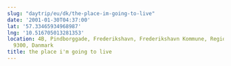 ```yaml
---
slug: "daytrip/eu/dk/the-place-im-going-to-live"
date: '2001-01-30T04:37:00'
lat: '57.33465934968987'
lng: '10.516705013281353'
location: 4B, Pindborggade, Frederikshavn, Frederikshavn Kommune, Region Nordjylland,
  9300, Danmark
title: the place i'm going to live
---
```



